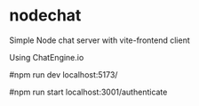 # nodechat
Simple Node chat server with vite-frontend client 

Using ChatEngine.io

#npm run dev
localhost:5173/

#npm run start 
localhost:3001/authenticate
